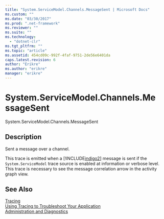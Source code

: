 ```yaml
---
title: "System.ServiceModel.Channels.MessageSent | Microsoft Docs"
ms.custom: ""
ms.date: "03/30/2017"
ms.prod: ".net-framework"
ms.reviewer: ""
ms.suite: ""
ms.technology: 
  - "dotnet-clr"
ms.tgt_pltfrm: ""
ms.topic: "article"
ms.assetid: 454cd09c-992f-4faf-9751-2de56e6401da
caps.latest.revision: 6
author: "Erikre"
ms.author: "erikre"
manager: "erikre"
---
```

# System.ServiceModel.Channels.MessageSent
System.ServiceModel.Channels.MessageSent  
  
## Description  
 Sent a message over a channel.  
  
 This trace is emitted when a [!INCLUDE[indigo2](../../../../../includes/indigo2-md.md)] message is sent if the `System.ServiceModel` trace source is enabled at information or verbose level. This trace is necessary to see the message correlation arrow in the activity graph view.  
  
## See Also  
 [Tracing](../../../../../docs/framework/wcf/diagnostics/tracing/index.md)   
 [Using Tracing to Troubleshoot Your Application](../../../../../docs/framework/wcf/diagnostics/tracing/using-tracing-to-troubleshoot-your-application.md)   
 [Administration and Diagnostics](../../../../../docs/framework/wcf/diagnostics/index.md)